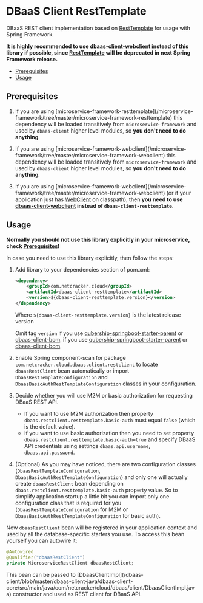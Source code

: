 # DBaaS Client RestTemplate

DBaaS REST client implementation based on [RestTemplate](https://docs.spring.io/spring/docs/current/javadoc-api/org/springframework/web/client/RestTemplate.html) 
for usage with Spring Framework. 

**It is highly recommended to use [dbaas-client-webclient](../dbaas-client-webclient/README.md) instead of this library if possible, since 
[RestTemplate](https://docs.spring.io/spring/docs/current/javadoc-api/org/springframework/web/client/RestTemplate.html) 
will be deprecated in next Spring Framework release.**

- [Prerequisites](#prerequisites)
- [Usage](#usage)

## Prerequisites
1. If you are using [microservice-framework-resttemplate](<github link todo>/microservice-framework/tree/master/microservice-framework-resttemplate) 
    this dependency will be loaded transitively from `microservice-framework` and used by `dbaas-client` higher level modules, 
     so **you don't need to do anything**. 
2. If you are using [microservice-framework-webclient](<github link todo>/microservice-framework/tree/master/microservice-framework-webclient) 
    this dependency will be loaded transitively from `microservice-framework` and used by `dbaas-client` higher level modules, 
     so **you don't need to do anything**. 

2. If you are using [microservice-framework-webclient](<github link todo>/microservice-framework/tree/master/microservice-framework-webclient) 
    (or if your application just has [WebClient](https://docs.spring.io/spring/docs/current/javadoc-api/org/springframework/web/reactive/function/client/WebClient.html) 
    on classpath), then **you need to use [dbaas-client-webclient](../dbaas-client-webclient/README.md) instead of `dbaas-client-resttemplate`**. 

## Usage
**Normally you should not use this library explicitly in your microservice, check [Prerequisites](#prerequisites)!**

In case you need to use this library explicitly, then follow the steps: 
1. Add library to your dependencies section of pom.xml: 
    ```xml
    <dependency>
        <groupId>com.netcracker.cloud</groupId>
        <artifactId>dbaas-client-resttemplate</artifactId>
        <version>${dbaas-client-resttemplate.version}</version>
    </dependency>
    ```
    Where `${dbaas-client-resttemplate.version}` is the latest release version
    
    Omit tag `version` if you use [qubership-springboot-starter-parent](https://github.com/Netcracker/qubership-core-springboot-starter) or [dbaas-client-bom](../../../dbaas-client-bom-parent/dbaas-client-bom/README.md). if you use [qubership-springboot-starter-parent](https://github.com/Netcracker/qubership-core-springboot-starter) or [dbaas-client-bom](../../../dbaas-client-bom-parent/dbaas-client-bom/README.md).
2. Enable Spring component-scan for package `com.netcracker.cloud.dbaas.client.restclient` to locate `dbaasRestClient` bean automatically 
    or import `DbaasRestTemplateConfiguration` and `DbaasBasicAuthRestTemplateConfiguration` classes in your configuration. 
3. Decide whether you will use M2M or basic authorization for requesting DBaaS REST API. 
    * If you want to use M2M authorization then property `dbaas.restclient.resttemplate.basic-auth` must equal `false` 
        (which is the default value). 
    * If you want to use basic authorization then you need to set property `dbaas.restclient.resttemplate.basic-auth=true` 
        and specify DBaaS API credentials using settings `dbaas.api.username`, `dbaas.api.password`.  
4. (Optional) As you may have noticed, there are two configuration classes (`DbaasRestTemplateConfiguration`, `DbaasBasicAuthRestTemplateConfiguration`) 
    and only one will actually create `dbaasRestClient` bean depending on `dbaas.restclient.resttemplate.basic-auth` property value. 
    So to simplify application startup a little bit you can import only one configuration class that is required for you 
    (`DbaasRestTemplateConfiguration` for M2M or `DbaasBasicAuthRestTemplateConfiguration` for basic auth).    

Now `dbaasRestClient` bean will be registered in your application context and used by all the database-specific starters you use. 
To access this bean yourself you can autowire it: 
```java
@Autowired
@Qualifier("dbaasRestClient")
private MicroserviceRestClient dbaasRestClient;
```
This bean can be passed to [DbaasClientImpl](<github link todo>/dbaas-client/blob/master/dbaas-client-java/dbaas-client-core/src/main/java/com/netcracker/cloud/dbaas/client/DbaasClientImpl.java) 
constructor and used as REST client for DBaaS API. 
